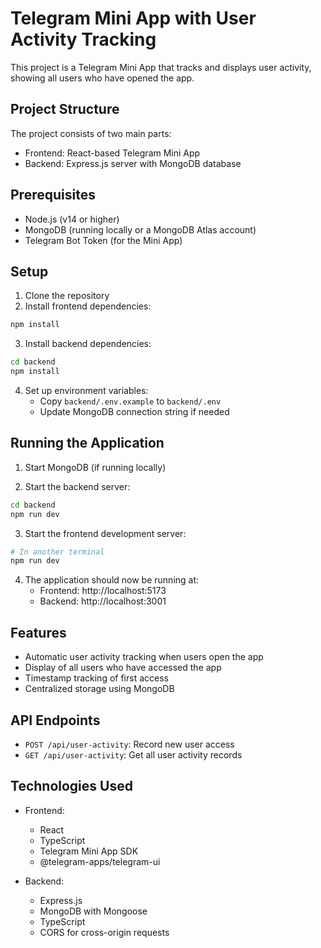 # Telegram Mini App with User Activity Tracking

This project is a Telegram Mini App that tracks and displays user activity, showing all users who have opened the app.

## Project Structure

The project consists of two main parts:
- Frontend: React-based Telegram Mini App
- Backend: Express.js server with MongoDB database

## Prerequisites

- Node.js (v14 or higher)
- MongoDB (running locally or a MongoDB Atlas account)
- Telegram Bot Token (for the Mini App)

## Setup

1. Clone the repository
2. Install frontend dependencies:
```bash
npm install
```

3. Install backend dependencies:
```bash
cd backend
npm install
```

4. Set up environment variables:
   - Copy `backend/.env.example` to `backend/.env`
   - Update MongoDB connection string if needed

## Running the Application

1. Start MongoDB (if running locally)

2. Start the backend server:
```bash
cd backend
npm run dev
```

3. Start the frontend development server:
```bash
# In another terminal
npm run dev
```

4. The application should now be running at:
   - Frontend: http://localhost:5173
   - Backend: http://localhost:3001

## Features

- Automatic user activity tracking when users open the app
- Display of all users who have accessed the app
- Timestamp tracking of first access
- Centralized storage using MongoDB

## API Endpoints

- `POST /api/user-activity`: Record new user access
- `GET /api/user-activity`: Get all user activity records

## Technologies Used

- Frontend:
  - React
  - TypeScript
  - Telegram Mini App SDK
  - @telegram-apps/telegram-ui

- Backend:
  - Express.js
  - MongoDB with Mongoose
  - TypeScript
  - CORS for cross-origin requests
